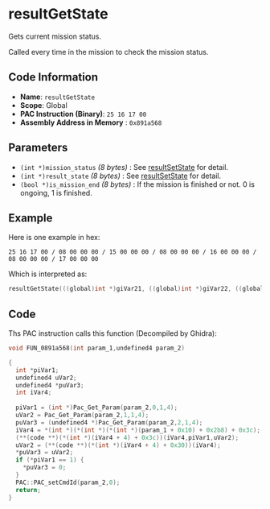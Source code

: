 # resultGetState

Gets current mission status.

Called every time in the mission to check the mission status.

## Code Information

- **Name**: `resultGetState`
- **Scope**: Global
- **PAC Instruction (Binary)**: `25 16 17 00`
- **Assembly Address in Memory** : `0x891a568`

## Parameters

- `(int *)mission_status` *(8 bytes)* : See [resultSetState](./resultsetstate.md) for detail.
- `(int *)result_state` *(8 bytes)* : See [resultSetState](./resultsetstate.md) for detail.
- `(bool *)is_mission_end` *(8 bytes)* : If the mission is finished or not. 0 is ongoing, 1 is finished.

## Example

Here is one example in hex:

```25 16 17 00 / 08 00 00 00 / 15 00 00 00 / 08 00 00 00 / 16 00 00 00 / 08 00 00 00 / 17 00 00 00```

Which is interpreted as:

```c
resultGetState(((global)int *)giVar21, ((global)int *)giVar22, ((global)int *)giVar23)
```

## Code

Ths PAC instruction calls this function (Decompiled by Ghidra):

```c
void FUN_0891a568(int param_1,undefined4 param_2)

{
  int *piVar1;
  undefined4 uVar2;
  undefined4 *puVar3;
  int iVar4;
  
  piVar1 = (int *)Pac_Get_Param(param_2,0,1,4);
  uVar2 = Pac_Get_Param(param_2,1,1,4);
  puVar3 = (undefined4 *)Pac_Get_Param(param_2,2,1,4);
  iVar4 = *(int *)(*(int *)(*(int *)(param_1 + 0x10) + 0x2b8) + 0x3c);
  (**(code **)(*(int *)(iVar4 + 4) + 0x3c))(iVar4,piVar1,uVar2);
  uVar2 = (**(code **)(*(int *)(iVar4 + 4) + 0x30))(iVar4);
  *puVar3 = uVar2;
  if (*piVar1 == 1) {
    *puVar3 = 0;
  }
  PAC::PAC_setCmdId(param_2,0);
  return;
}
```

